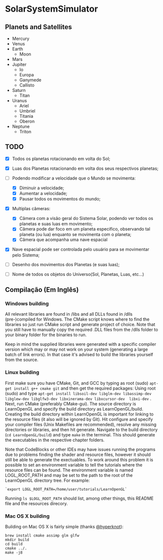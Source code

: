 # SolarSystemSimulator

## Planets and Satellites

- Mercury
- Venus
- Earth
	- Moon
- Mars
- Jupiter
	- Io
	- Europa
	- Ganymede
	- Callisto
- Saturn
	- Titan
- Uranus
	- Ariel
	- Umbriel
	- Titania
	- Oberon
- Neptune
	- Triton

## TODO

- [x] Todos os planetas rotacionando em volta do Sol;
- [x] Luas dos Planetas rotacionando em volta dos seus respectivos planetas;
- [ ] Podendo modificar a velocidade que o Mundo se movimenta:
	- [x] Diminuir a velocidade;
	- [x] Aumentar a velocidade;
	- [x] Pausar todos os movimentos do mundo;
- [x] Multiplas câmeras:
	- [x] Câmera com a visão geral do Sistema Solar, podendo ver todos os planetas e suas luas em movimento;
	- [x] Câmera pode dar foco em um planeta especifico, observando tal planeta (ou lua) enquanto se movimenta com o planeta;
	- [x] Câmera que acompanha uma nave espacial
- [x] Nave espacial pode ser controlada pelo usuário para se movimentar pelo Sistema;
- [ ] Desenho dos movimentos dos Planetas (e suas luas);
- [ ] Nome de todos os objetos do Universo(Sol, Planetas, Luas, etc...)


## Compilação (Em Inglês)

### Windows building
All relevant libraries are found in /libs and all DLLs found in /dlls (pre-)compiled for Windows. 
The CMake script knows where to find the libraries so just run CMake script and generate project of choice.
Note that you still have to manually copy the required .DLL files from the /dlls folder to your binary folder for the binaries to run.

Keep in mind the supplied libraries were generated with a specific compiler version which may or may not work on your system (generating a large batch of link errors). In that case it's advised to build the libraries yourself from the source.

### Linux building
First make sure you have CMake, Git, and GCC by typing as root (sudo) `apt-get install g++ cmake git` and then get the required packages:
Using root (sudo) and type `apt-get install libsoil-dev libglm-dev libassimp-dev libglew-dev libglfw3-dev libxinerama-dev libxcursor-dev  libxi-dev` .
Next, run CMake (preferably CMake-gui). The source directory is LearnOpenGL and specify the build directory as LearnOpenGL/build. Creating the build directory within LearnOpenGL is important for linking to the resource files (it also will be ignored by Git). Hit configure and specify your compiler files (Unix Makefiles are recommended), resolve any missing directories or libraries, and then hit generate. Navigate to the build directory (`cd LearnOpenGL/build`) and type `make` in the terminal. This should generate the executables in the respective chapter folders.

Note that CodeBlocks or other IDEs may have issues running the programs due to problems finding the shader and resource files, however it should still be able to generate the exectuables. To work around this problem it is possible to set an environment variable to tell the tutorials where the resource files can be found. The environment variable is named LOGL_ROOT_PATH and may be set to the path to the root of the LearnOpenGL directory tree. For example:

    `export LOGL_ROOT_PATH=/home/user/tutorials/LearnOpenGL`

Running `ls $LOGL_ROOT_PATH` should list, among other things, this README file and the resources direcory.

### Mac OS X building
Building on Mac OS X is fairly simple (thanks [@hyperknot](https://github.com/hyperknot)):
```
brew install cmake assimp glm glfw
mkdir build
cd build
cmake ../.
make -j8
```
